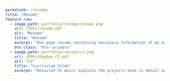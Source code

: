 ```yaml
---
permalink: /resume/
title: "Resume"
feature_row:
  - image_path: portfolio/resume/resume.png
    url: /PDFs/resume.pdf
    alt: "Resume"
    title: "Resume"
    excerpt: "One page resume containing necessary information of my education, skills and projects."
    btn_class: "btn--primary"
  - image_path: portfolio/resume/cv.png 
    url: /PDFs/Raghav_CV.pdf
    alt: "CV"
    title: "Curriculum Vitae"
    excerpt: "Detailed CV which explains the projects done in detail and includes additional information."
---
```

